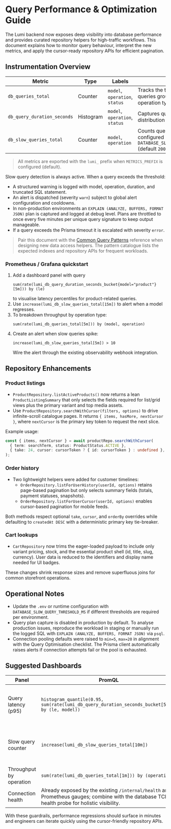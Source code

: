 # Query Performance & Optimization Guide

The Lumi backend now exposes deep visibility into database performance and provides curated repository helpers for high-traffic workflows. This document explains how to monitor query behaviour, interpret the new metrics, and apply the cursor-ready repository APIs for efficient pagination.

## Instrumentation Overview

| Metric                      | Type      | Labels                         | Purpose                                                                                           |
| --------------------------- | --------- | ------------------------------ | ------------------------------------------------------------------------------------------------- |
| `db_queries_total`          | Counter   | `model`, `operation`, `status` | Tracks the total number of Prisma queries grouped by model and operation type.                    |
| `db_query_duration_seconds` | Histogram | `model`, `operation`, `status` | Captures query latency distribution to surface hotspots.                                          |
| `db_slow_queries_total`     | Counter   | `model`, `operation`           | Counts queries that exceeded the configured `DATABASE_SLOW_QUERY_THRESHOLD_MS` (default `200ms`). |

> All metrics are exported with the `lumi_` prefix when `METRICS_PREFIX` is configured (default).

Slow query detection is always active. When a query exceeds the threshold:

- A structured warning is logged with model, operation, duration, and truncated SQL statement.
- An alert is dispatched (severity `warn`) subject to global alert configuration and cooldowns.
- In non-production environments an `EXPLAIN (ANALYZE, BUFFERS, FORMAT JSON)` plan is captured and logged at debug level. Plans are throttled to once every five minutes per unique query signature to keep output manageable.
- If a query exceeds the Prisma timeout it is escalated with severity `error`.

> Pair this document with the [Common Query Patterns](./query-patterns.md) reference when designing new data access helpers. The pattern catalogue lists the expected indexes and repository APIs for frequent workloads.

### Prometheus / Grafana quickstart

1. Add a dashboard panel with query
   ```promql
   sum(rate(lumi_db_query_duration_seconds_bucket{model="product"}[5m])) by (le)
   ```
   to visualise latency percentiles for product-related queries.
2. Use `increase(lumi_db_slow_queries_total[15m])` to alert when a model regresses.
3. To breakdown throughput by operation type:
   ```promql
   sum(rate(lumi_db_queries_total[5m])) by (model, operation)
   ```
4. Create an alert when slow queries spike:
   ```promql
   increase(lumi_db_slow_queries_total[5m]) > 10
   ```
   Wire the alert through the existing observability webhook integration.

## Repository Enhancements

### Product listings

- `ProductRepository.listActiveProducts()` now returns a lean `ProductListingSummary` that only selects the fields required for list/grid views plus the primary variant and top media assets.
- Use `ProductRepository.searchWithCursor(filters, options)` to drive infinite-scroll catalogue pages. It returns `{ items, hasMore, nextCursor }`, where `nextCursor` is the primary key token to request the next slice.

Example usage:

```ts
const { items, nextCursor } = await productRepo.searchWithCursor(
  { term: searchTerm, status: ProductStatus.ACTIVE },
  { take: 24, cursor: cursorToken ? { id: cursorToken } : undefined },
);
```

### Order history

- Two lightweight helpers were added for customer timelines:
  - `OrderRepository.listForUserHistory(userId, options)` retains page-based pagination but only selects summary fields (totals, payment statuses, snapshots).
  - `OrderRepository.listForUserCursor(userId, options)` enables cursor-based pagination for mobile feeds.

Both methods respect optional `take`, `cursor`, and `orderBy` overrides while defaulting to `createdAt DESC` with a deterministic primary key tie-breaker.

### Cart lookups

- `CartRepository` now trims the eager-loaded payload to include only variant pricing, stock, and the essential product shell (id, title, slug, currency). User data is reduced to the identifiers and display name needed for UI badges.

These changes shrink response sizes and remove superfluous joins for common storefront operations.

## Operational Notes

- Update the `.env` or runtime configuration with `DATABASE_SLOW_QUERY_THRESHOLD_MS` if different thresholds are required per environment.
- Query plan capture is disabled in production by default. To analyse production issues, reproduce the workload in staging or manually run the logged SQL with `EXPLAIN (ANALYZE, BUFFERS, FORMAT JSON)` via `psql`.
- Connection pooling defaults were raised to `min=5`, `max=20` in alignment with the Query Optimisation checklist. The Prisma client automatically raises alerts if connection attempts fail or the pool is exhausted.

## Suggested Dashboards

| Panel                   | PromQL                                                                                                                                        | Notes                                                |
| ----------------------- | --------------------------------------------------------------------------------------------------------------------------------------------- | ---------------------------------------------------- |
| Query latency (p95)     | `histogram_quantile(0.95, sum(rate(lumi_db_query_duration_seconds_bucket[5m])) by (le, model))`                                               | Break down by `model` to pinpoint slow domains.      |
| Slow query counter      | `increase(lumi_db_slow_queries_total[10m])`                                                                                                   | Ideal for a single-stat panel with per-model repeat. |
| Throughput by operation | `sum(rate(lumi_db_queries_total[1m])) by (operation)`                                                                                         | Highlights read/write balance.                       |
| Connection health       | Already exposed by the existing `/internal/health` and Prometheus gauges; combine with the database TCP health probe for holistic visibility. |

With these guardrails, performance regressions should surface in minutes and engineers can iterate quickly using the cursor-friendly repository APIs.
